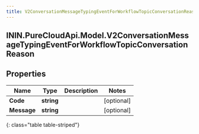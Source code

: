 ```yaml
---
title: V2ConversationMessageTypingEventForWorkflowTopicConversationReason
---
```

## ININ.PureCloudApi.Model.V2ConversationMessageTypingEventForWorkflowTopicConversationReason

## Properties

|Name | Type | Description | Notes|
|------------ | ------------- | ------------- | -------------|
| **Code** | **string** |  | [optional] |
| **Message** | **string** |  | [optional] |
{: class="table table-striped"}


